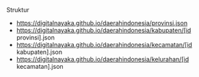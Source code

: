 
Struktur 
- https://digitalnayaka.github.io/daerahindonesia/provinsi.json
- https://digitalnayaka.github.io/daerahindonesia/kabupaten/[id provinsi].json
- https://digitalnayaka.github.io/daerahindonesia/kecamatan/[id kabupaten].json
- https://digitalnayaka.github.io/daerahindonesia/kelurahan/[id kecamatan].json

